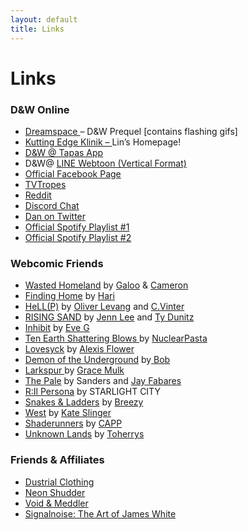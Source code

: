 ```yaml
---
layout: default
title: Links
---
```


# Links

<h3>D&amp;W Online</h3>
<ul>
<li><a href="http://dreamspace.nfshost.com/">Dreamspace </a>&#8211; D&amp;W Prequel [contains  flashing gifs]</li>
<li><a href="https://kuttingedgeklinik.neocities.org/">Kutting Edge Klinik &#8211; </a>Lin&#8217;s Homepage!</li>
<li><a href="https://tapas.io/series/Drugs-and-Wires">D&amp;W @ Tapas App</a></li>
<li>D&amp;W@ <a href="http://www.webtoons.com/en/challenge/drugs-and-wires/list?title_no=72961">LINE Webtoon (Vertical Format)</a></li>
<li><a href="https://www.facebook.com/DrugsAndWires/">Official Facebook Page</a></li>
<li><a href="http://tvtropes.org/pmwiki/pmwiki.php/Webcomic/DrugsAndWires">TVTropes</a></li>
<li><a href="https://www.reddit.com/r/drugsandwires/">Reddit</a></li>
<li><a href="https://discordapp.com/invite/kFd4U9p">Discord Chat</a></li>
<li><a href="https://twitter.com/nonamenihilist">Dan on Twitter</a></li>
<li><a href="https://open.spotify.com/user/cryoclaire/playlist/7pSKHOUu7vRxFTPmrlghbB">Official Spotify Playlist #1</a></li>
<li><a href="https://open.spotify.com/user/cryoclaire/playlist/2qaTA0vbbd6IxB8aeRR70r">Official Spotify Playlist #2</a></li>
</ul>
<h3>Webcomic Friends</h3>
<ul>
<li><a href="https://tapas.io/series/Wasted-Homeland">Wasted Homeland</a> by <a href="https://galoogamelady.tumblr.com/">Galoo</a> &amp; <a href="https://cameronaugust.tumblr.com/">Cameron</a></li>
<li><a href="https://tapas.io/series/FindingHome">Finding Home</a> by <a href="https://twitter.com/haridraws">Hari</a></li>
<li><a href="https://tapastic.com/series/Hellpcomic">HeLL(P)</a> by <a href="https://twitter.com/oliverlevang">Oliver Levang</a> and <a href="http://cvinter.tumblr.com/">C.Vinter </a></li>
<li><a href="http://risingsand.glass/">RISING SAND</a> by <a href="https://twitter.com/y2jenn">Jenn Lee</a> and <a href="https://twitter.com/glitchritual">Ty Dunitz</a></li>
<li><a href="http://www.inhibitcomic.com/">Inhibit</a> by <a href="https://twitter.com/evegwood">Eve G</a></li>
<li><a href="http://tenearthshatteringblows.com/archives/comic/1x01">Ten Earth Shattering Blows </a>by <a href="https://twitter.com/Nuclearpasta1">NuclearPasta</a></li>
<li><a href="http://www.lovesyck.com">Lovesyck</a> by <a href="https://twitter.com/alexisflower">Alexis Flower</a></li>
<li><a href="http://www.bob-artist.com/demon/">Demon of the Underground</a> by<a href="http://bob-artist.tumblr.com/"> Bob</a></li>
<li><a href="http://larkspur.gracemulk.com/">Larkspur </a>by <a href="https://twitter.com/gcmulk">Grace Mulk</a></li>
<li><a href="http://www.thepalecomic.com/">The Pale</a> by Sanders and <a href="https://twitter.com/wootjay">Jay Fabares</a></li>
<li><a href="https://www.ilpersona.com/pages/rilpersona1">R:Il Persona</a> by STARLIGHT CITY</li>
<li><a href="http://snakeladderscomic.com/">Snakes &amp; Ladders</a> by <a href="https://www.patreon.com/BreezyArt">Breezy</a></li>
<li><a href="https://tapastic.com/series/West">West</a> by <a href="https://twitter.com/ScampiCub">Kate Slinger</a></li>
<li><a href="http://shaderunners.com/">Shaderunners</a> by <a href="https://twitter.com/capitalette">CAPP</a></li>
<li><a href="https://tapastic.com/series/Unknown-Lands">Unknown Lands</a> by <a href="http://toherrys.tumblr.com/">Toherrys</a></li>
</ul>
<h3>Friends &amp; Affiliates</h3>
<ul>
<li><a href="https://dustrial.net/">Dustrial Clothing</a></li>
<li><a href="https://neonshudder.bandcamp.com/">Neon Shudder</a></li>
<li><a href="https://twitter.com/NO_cvt">Void &amp; Meddler</a></li>
<li><a href="https://signalnoise.com/">Signalnoise: The Art of James White</a></li>
</ul>
